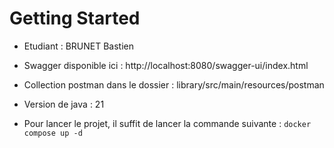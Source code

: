 # Getting Started

- Etudiant : BRUNET Bastien
- Swagger disponible ici : http://localhost:8080/swagger-ui/index.html
- Collection postman dans le dossier : library/src/main/resources/postman
- Version de java : 21

- Pour lancer le projet, il suffit de lancer la commande suivante : `docker compose up -d`

